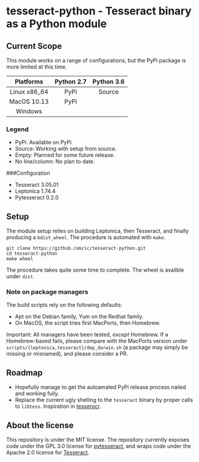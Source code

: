 tesseract-python - Tesseract binary as a Python module
======================================================

Current Scope
-------------

This module works on a range of configurations, but the PyPi package is more limited at this time.

| Platforms    | Python 2.7 | Python 3.6 |
| :-------:    | :--------: | :--------: |
| Linux x86_64 |  PyPi      | Source     |
| MacOS 10.13  |  PyPi      |            |
| Windows      |            |            |

### Legend

* PyPi: Available on PyPi.
* Source: Working with setup from source.
* Empty: Planned for some future release.
* No line/column: No plan to date.


###Configuration

* Tesseract 3.05.01
* Leptonica 1.74.4
* Pytesseract 0.2.0


Setup
-----

The module setup relies on building Leptonica, then Tesseract, and finally producing a `bdist_wheel`. The procedure is automated with `make`.

    git clone https://github.com/ic/tesseract-python.git
    cd tesseract-python
    make wheel

The procedure takes quite some time to complete. The wheel is availble under `dist`.

### Note on package managers

The build scripts rely on the following defaults:

* Apt on the Debian family, Yum on the Redhat family.
* On MacOS, the script tries first MacPorts, then Homebrew.

Important: All managers have been tested, *except* Homebrew. If a Homebrew-based fails, please compare with the MacPorts version under `scripts/{leptonica,tesseract}/dep_darwin.sh` (a package may simply be missing or misnamed), and please consider a PR.


Roadmap
-------

* Hopefully manage to get the autoamated PyPi release process nailed and working fully.
* Replace the current ugly shelling to the `tesseract` binary by proper calls to `libtess`. Inspiration in [tesserocr](https://github.com/sirfz/tesserocr).


About the license
-----------------

This repository is under the MIT license. The repository currently exposes code under the GPL 3.0 license for [pytesseract](https://github.com/madmaze/pytesseract/blob/master/LICENSE), and wraps code under the Apache 2.0 license for [Tesseract](https://github.com/tesseract-ocr/tesseract/blob/master/LICENSE).

